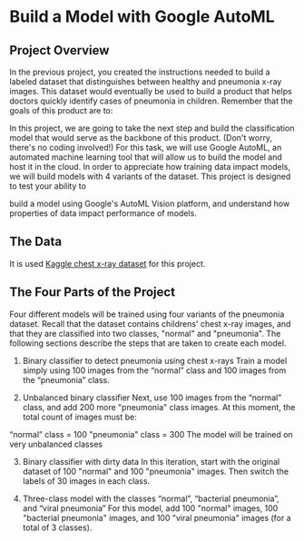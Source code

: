 # Build a Model with Google AutoML

## Project Overview

In the previous project, you created the instructions needed to build a labeled dataset that distinguishes between healthy and pneumonia x-ray images. This dataset would eventually be used to build a product that helps doctors quickly identify cases of pneumonia in children. Remember that the goals of this product are to:

In this project, we are going to take the next step and build the classification model that would serve as the backbone of this product. (Don't worry, there's no coding involved!) For this task, we will use Google AutoML, an automated machine learning tool that will allow us to build the model and host it in the cloud. In order to appreciate how training data impact models, we will build models with 4 variants of the dataset. This project is designed to test your ability to

build a model using Google's AutoML Vision platform, and
understand how properties of data impact performance of models.

## The Data
It is used [Kaggle chest x-ray dataset](https://www.kaggle.com/paultimothymooney/chest-xray-pneumonia) for this project.

## The Four Parts of the Project

Four different models will be trained using four variants of the pneumonia dataset. Recall that the dataset contains childrens' chest x-ray images, and that they are classified into two classes, "normal" and "pneumonia". The following sections describe the steps that are taken to create each model.

1) Binary classifier to detect pneumonia using chest x-rays
Train a model simply using 100 images from the “normal” class and 100 images from the “pneumonia” class.

2. Unbalanced binary classifier
Next, use 100 images from the “normal” class, and add 200 more "pneumonia" class images. At this moment, the total count of images must be:

“normal” class = 100
"pneumonia" class = 300
The model will be trained on very unbalanced classes

3. Binary classifier with dirty data
In this iteration, start with the original dataset of 100 "normal" and 100 "pneumonia" images. Then switch the labels of 30 images in each class.


4. Three-class model with the classes “normal”, “bacterial pneumonia”, and “viral pneumonia”
For this model, add 100 "normal" images, 100 "bacterial pneumonia" images, and 100 "viral pneumonia" images (for a total of 3 classes).
